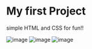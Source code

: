 # My first Project
simple HTML and CSS for fun!!


![image](https://github.com/user-attachments/assets/a3b2f2bc-ecc2-4f1a-bac2-715ab8ac4790)
![image](https://github.com/user-attachments/assets/6b5eb3f4-9ab9-480a-ba68-5cf5e15c1e0f)
![image](https://github.com/user-attachments/assets/c5d340c7-79e8-4ef0-a768-31dc86cd4ef5)
